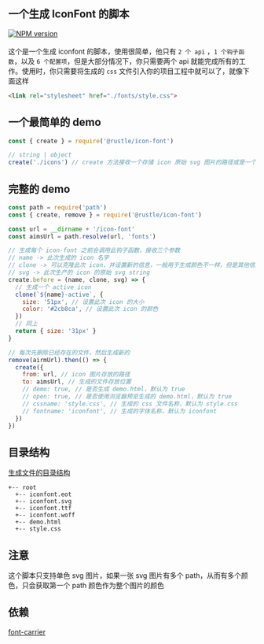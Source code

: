## 一个生成 IconFont 的脚本
[![NPM version][npm-image]][npm-url]<br><br>
这个是一个生成 iconfont 的脚本，使用很简单，他只有 `2 个 api` ，`1 个钩子函数`，以及 `6 个配置项`，但是大部分情况下，你只需要两个 api 就能完成所有的工作。使用时，你只需要将生成的 `css` 文件引入你的项目工程中就可以了，就像下面这样
```html
<link rel="stylesheet" href="./fonts/style.css">
```

## 一个最简单的 demo
```js
const { create } = require('@rustle/icon-font')

// string | object
create('./icons') // create 方法接收一个存储 icon 原始 svg 图片的路径或是一个配置的 object
```

## 完整的 demo
```js
const path = require('path')
const { create, remove } = require('@rustle/icon-font')

const url = __dirname + '/icon-font'
const aimsUrl = path.resolve(url, 'fonts')

// 生成每个 icon-font 之前会调用此钩子函数，接收三个参数
// name -> 此次生成的 icon 名字
// clone -> 可以克隆此次 icon，并设置新的信息，一般用于生成颜色不一样，但是其他信息一样的 icon
// svg -> 此次生产的 icon 的原始 svg string
create.before = (name, clone, svg) => {
  // 生成一个 active icon
  clone(`${name}-active`, {
    size: '51px', // 设置此次 icon 的大小
    color: '#2cb8ca', // 设置此次 icon 的颜色
  })
  // 同上
  return { size: '31px' }
}

// 每次先删除已经存在的文件，然后生成新的
remove(airmUrl).then(() => {
  create({
    from: url, // icon 图片存放的路径
    to: aimsUrl, // 生成的文件存放位置
    // demo: true, // 是否生成 demo.html，默认为 true
    // open: true, // 是否使用浏览器预览生成的 demo.html，默认为 true
    // cssname: 'style.css', // 生成的 css 文件名称，默认为 style.css
    // fontname: 'iconfont', // 生成的字体名称，默认为 iconfont
  })
})
```

## 目录结构
[生成文件的目录结构](https://github.com/imtaotao/icon-font/tree/master/icon-font/fonts)
```
+-- root
  +-- iconfont.eot
  +-- iconfont.svg
  +-- iconfont.ttf
  +-- iconfont.woff
  +-- demo.html
  +-- style.css
```

## 注意
这个脚本只支持单色 svg 图片，如果一张 svg 图片有多个 path，从而有多个颜色，只会获取第一个 path 颜色作为整个图片的颜色

## 依赖
[font-carrier](https://github.com/purplebamboo/font-carrier)

[npm-image]: https://img.shields.io/npm/v/@rustle/icon-font.svg?style=flat-square
[npm-url]: https://www.npmjs.com/package/@rustle/icon-font